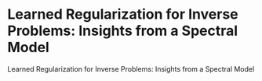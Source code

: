 # Learned Regularization for Inverse Problems: Insights from a Spectral Model
Learned Regularization for Inverse Problems: Insights from a Spectral Model
